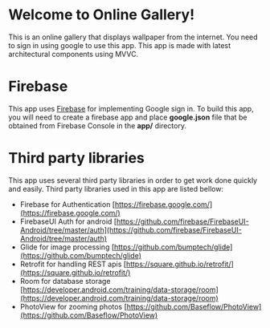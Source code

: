 # Welcome to Online Gallery!

This is an online gallery that displays wallpaper from the internet. You need to sign in using google to use this app. This app is made with latest architectural components using MVVC.

# Firebase

This app uses [Firebase](https://firebase.google.com) for implementing Google sign in. To build this app, you will need to create a firebase app and place **google.json** file that be obtained from Firebase Console in the **app/** directory.

# Third party libraries

This app uses several third party libraries in order to get work done quickly and easily. Third party libraries used in this app are listed bellow:
- Firebase for Authentication [https://firebase.google.com/](https://firebase.google.com/)
- FirebaseUI Auth for android [https://github.com/firebase/FirebaseUI-Android/tree/master/auth](https://github.com/firebase/FirebaseUI-Android/tree/master/auth)
- Glide for image processing [https://github.com/bumptech/glide](https://github.com/bumptech/glide)
- Retrofit for handling REST apis [https://square.github.io/retrofit/](https://square.github.io/retrofit/)
- Room for database storage [https://developer.android.com/training/data-storage/room](https://developer.android.com/training/data-storage/room)
- PhotoView for zooming photos [https://github.com/Baseflow/PhotoView](https://github.com/Baseflow/PhotoView)